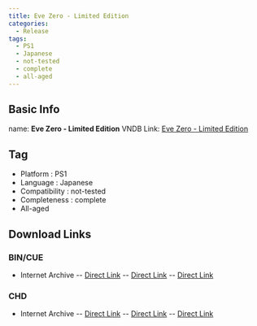 ```yaml
---
title: Eve Zero - Limited Edition
categories:
  - Release
tags:
  - PS1
  - Japanese
  - not-tested
  - complete
  - all-aged
---
```

## Basic Info

name: **Eve Zero - Limited Edition**
VNDB Link: [Eve Zero - Limited Edition](https://vndb.org/r5325)

## Tag
 - Platform : PS1
 - Language : Japanese
 - Compatibility : not-tested
 - Completeness : complete
 - All-aged

## Download Links
### BIN/CUE
 - Internet Archive
 -- [Direct Link](https://archive.org/download/sony_playstation_part2/Eve%20Zero%20%28Japan%29%20%28Disc%201%29%20%28Premium%20Box%29.zip)
 -- [Direct Link](https://archive.org/download/sony_playstation_part2/Eve%20Zero%20%28Japan%29%20%28Disc%202%29%20%28Premium%20Box%29.zip)
 -- [Direct Link](https://archive.org/download/sony_playstation_part2/Eve%20Zero%20%28Japan%29%20%28Disc%203%29%20%28Premium%20Box%29.zip)
### CHD
 - Internet Archive
 -- [Direct Link](https://archive.org/download/chd_psx_jap/CHD-PSX-JAP/Eve%20Zero%20%28Japan%29%20%28Disc%201%29%20%28Premium%20Box%29.chd)
 -- [Direct Link](https://archive.org/download/chd_psx_jap/CHD-PSX-JAP/Eve%20Zero%20%28Japan%29%20%28Disc%202%29%20%28Premium%20Box%29.chd)
 -- [Direct Link](https://archive.org/download/chd_psx_jap/CHD-PSX-JAP/Eve%20Zero%20%28Japan%29%20%28Disc%203%29%20%28Premium%20Box%29.chd)
